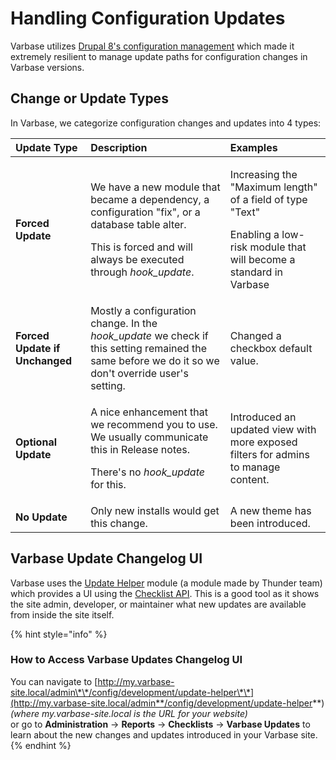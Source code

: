 # Handling Configuration Updates

Varbase utilizes [Drupal 8's configuration management](https://www.drupal.org/docs/8/configuration-management) which made it extremely resilient to manage update paths for configuration changes in Varbase versions.

## Change or Update Types

In Varbase, we categorize configuration changes and updates into 4 types:

<table>
  <thead>
    <tr>
      <th style="text-align:left">Update Type</th>
      <th style="text-align:left">Description</th>
      <th style="text-align:left">Examples</th>
    </tr>
  </thead>
  <tbody>
    <tr>
      <td style="text-align:left"><b>Forced Update</b>
      </td>
      <td style="text-align:left">
        <p>We have a new module that became a dependency, a configuration &quot;fix&quot;,
          or a database table alter.</p>
        <p>This is forced and will always be executed through <em>hook_update</em>.</p>
      </td>
      <td style="text-align:left">
        <p>Increasing the &quot;Maximum length&quot; of a field of type &quot;Text&quot;</p>
        <p>Enabling a low-risk module that will become a standard in Varbase</p>
      </td>
    </tr>
    <tr>
      <td style="text-align:left"><b>Forced Update if Unchanged</b>
      </td>
      <td style="text-align:left">Mostly a configuration change. In the <em>hook_update</em> we check if this
        setting remained the same before we do it so we don&apos;t override user&apos;s
        setting.</td>
      <td style="text-align:left">Changed a checkbox default value.</td>
    </tr>
    <tr>
      <td style="text-align:left"><b>Optional Update</b>
      </td>
      <td style="text-align:left">
        <p>A nice enhancement that we recommend you to use. We usually communicate
          this in Release notes.</p>
        <p>There&apos;s no <em>hook_update</em> for this.</p>
      </td>
      <td style="text-align:left">Introduced an updated view with more exposed filters for admins to manage
        content.</td>
    </tr>
    <tr>
      <td style="text-align:left"><b>No Update</b>
      </td>
      <td style="text-align:left">Only new installs would get this change.</td>
      <td style="text-align:left">A new theme has been introduced.</td>
    </tr>
  </tbody>
</table>

## Varbase Update Changelog UI

Varbase uses the [Update Helper](https://www.drupal.org/project/update_helper) module \(a module made by Thunder team\) which provides a UI using the [Checklist API](https://www.drupal.org/project/checklistapi). This is a good tool as it shows the site admin, developer, or maintainer what new updates are available from inside the site itself.

{% hint style="info" %}
### How to Access Varbase Updates Changelog UI

You can navigate to [http://my.varbase-site.local/admin\*\*/config/development/update-helper\*\*](http://my.varbase-site.local/admin**/config/development/update-helper**) _\(where my.varbase-site.local is the URL for your website\)_  
or go to **Administration** → **Reports** → **Checklists** → **Varbase Updates** to learn about the new changes and updates introduced in your Varbase site.
{% endhint %}

